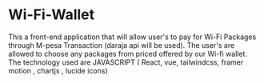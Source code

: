 # Wi-Fi-Wallet

This a front-end application that will allow user's to pay for Wi-Fi Packages through M-pesa Transaction (daraja api will be used). The user's are allowed to choose any packages from priced offered by our Wi-fi wallet. The technology used are JAVASCRIPT ( React, vue, tailwindcss, framer motion , chartjs , lucide icons)
